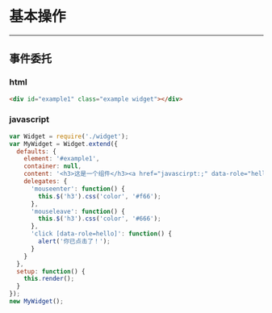 # 基本操作

---
<style>
  .widget {
    border: 1px solid #ccc;
    padding: 10px;
  }
</style>
## 事件委托

### html

````html
<div id="example1" class="example widget"></div>

````
### javascript

````javascript
var Widget = require('./widget');
var MyWidget = Widget.extend({
  defaults: {
    element: '#example1',
    container: null,
    content: '<h3>这是一个组件</h3><a href="javascirpt:;" data-role="hello">点我点我点我</a>',
    delegates: {
      'mouseenter': function() {
        this.$('h3').css('color', '#f66');
      },
      'mouseleave': function() {
        this.$('h3').css('color', '#666');
      },
      'click [data-role=hello]': function() {
        alert('你已点击了！');
      }
    }
  },
  setup: function() {
    this.render();
  }
});
new MyWidget();
````
